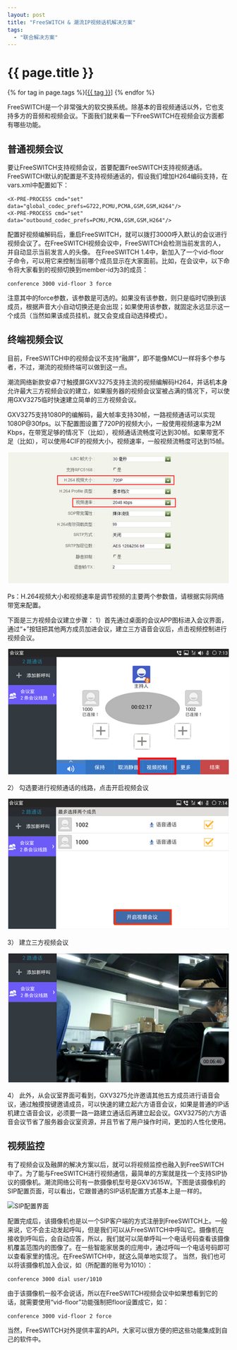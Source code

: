 ```yaml
---
layout: post
title: "FreeSWITCH & 潮流IP视频话机解决方案"
tags:
  - "联合解决方案"
---
```



# {{ page.title }}

<div class="tags">
{% for tag in page.tags %}[<a class="tag" href="/tags.html#{{ tag }}">{{ tag }}</a>] {% endfor %}
</div>


FreeSWITCH是一个非常强大的软交换系统。除基本的音视频通话以外，它也支持多方的音频和视频会议。下面我们就来看一下FreeSWITCH在视频会议方面都有哪些功能。

## 普通视频会议

要让FreeSWITCH支持视频会议，首要配置FreeSWITCH支持视频通话。FreeSWITCH默认的配置是不支持视频通话的，假设我们增加H264编码支持，在 vars.xml中配置如下：

	<X-PRE-PROCESS cmd="set" data="global_codec_prefs=G722,PCMU,PCMA,GSM,GSM,H264"/>
	<X-PRE-PROCESS cmd="set" data="outbound_codec_prefs=PCMU,PCMA,GSM,GSM,H264"/>

配置好视频编解码后，重启FreeSWITCH，就可以拨打3000呼入默认的会议进行视频会议了。在FreeSWITCH视频会议中，FreeSWITCH会检测当前发言的人，并自动显示当前发言人的头像。
在FreeSWITCH 1.4中，新加入了一个vid-floor子命令，可以用它来控制当前哪个成员显示在大家面前。比如，在会议中，以下命令将大家看到的视频切换到member-id为3的成员：

	conference 3000 vid-floor 3 force

注意其中的force参数，该参数是可选的。如果没有该参数，则只是临时切换到该成员，根据声音大小自动切换还是会出现；如果使用该参数，就固定永远显示这一个成员（当然如果该成员挂机，就又会变成自动选择模式）。

## 终端视频会议

目前，FreeSWITCH中的视频会议不支持“融屏”，即不能像MCU一样将多个参与者，不过，潮流的视频终端可以做到这一点。

潮流网络新款安卓7寸触摸屏GXV3275支持主流的视频编解码H264，并话机本身允许最大三方视频会议的建立，如果服务器的视频会议室被占满的情况下，可以使用GXV3275临时快速建立简单的三方视频会议。

GXV3275支持1080P的编解码，最大帧率支持30帧，一路视频通话可以实现1080P@30fps。以下配置图设置了720P的视频大小，一般使用视频速率为2M Kbps，在带宽足够的情况下（比如），视频通话流畅度可达到30帧。如果带宽不足（比如），可以使用4CIF的视频大小，视频速率，一般视频流畅度可达到15帧。

![GXV3275视频配置图](/images/solution/img01.jpg)

Ps：H.264视频大小和视频速率是调节视频的主要两个参数值，请根据实际网络带宽来配置。


下面是三方视频会议建立步骤：
1）首先通过桌面的会议APP图标进入会议界面，通过“+”按钮把其他两方成员加进会议，建立三方语音会议后，点击视频控制进行视频会议。

![会议界面](/images/solution/img02.jpg)

2） 勾选要进行视频通话的线路，点击开启视频会议

![会议界面](/images/solution/img03.jpg)

3） 建立三方视频会议

![会议界面](/images/solution/img04.jpg)

4） 此外，从会议室界面可看到，GXV3275允许邀请其他五方成员进行语音会议，通过触摸按键邀请成员，可以快速的建立起六方语音会议，如果是普通的IP话机建立语音会议，必须要一路一路建立通话后再建立起会议。GXV3275的六方语音会议节省了服务器会议室资源，并且节省了用户操作时间，更加的人性化使用。

## 视频监控

有了视频会议及融屏的解决方案以后，就可以将视频监控也融入到FreeSWITCH中了。为了能与FreeSWITCH进行视频通信，最简单的方案就是找一个支持SIP协议的摄像机。潮流网络公司有一款摄像机型号是GXV3615W。下图是该摄像机的SIP配置页面，可以看出，它跟普通的SIP话机配置方式基本上是一样的。

![SIP配置界面](/images/solution/img05.png)

配置完成后，该摄像机也是以一个SIP客户端的方式注册到FreeSWITCH上。一般来说，它不会主动发起呼叫，但是我们可以从FreeSWITCH中呼叫它。摄像机在接收到呼叫后，会自动应答，所以，我们就可以简单呼叫一个电话号码查看该摄像机覆盖范围内的图像了。在一些智能家居类的应用中，通过呼叫一个电话号码即可以查看家里的情况。在FreeSWITCH中，就这么简单地实现了。
当然，我们也可以将该摄像机加入会议，如（所配置的账号为1010）：

	conference 3000 dial user/1010

由于该摄像机一般不会说话，所以在FreeSWITCH视频会议中如果想看到它的话，就需要使用“vid-floor”功能强制把floor设置成它，如：

	conference 3000 vid-floor 2 force

当然，FreeSWITCH对外提供丰富的API，大家可以很方便的把这些功能集成到自己的软件中。